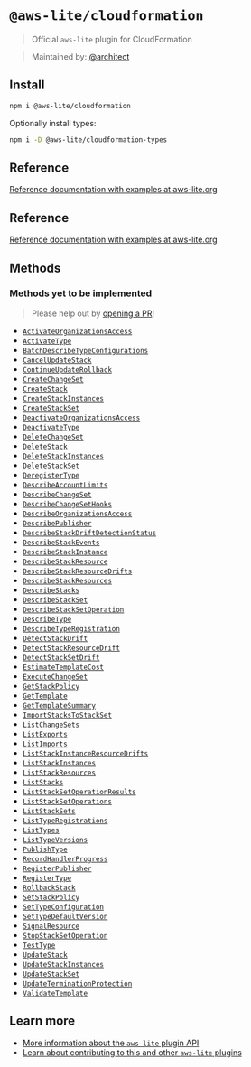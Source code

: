 # `@aws-lite/cloudformation`

> Official `aws-lite` plugin for CloudFormation

> Maintained by: [@architect](https://github.com/architect)


## Install

```sh
npm i @aws-lite/cloudformation
```

Optionally install types:

```sh
npm i -D @aws-lite/cloudformation-types
```


## Reference

[Reference documentation with examples at aws-lite.org](https://aws-lite.org/services/cloudformation)


## Reference

[Reference documentation with examples at aws-lite.org](https://aws-lite.org/services/cloudformation)


## Methods

<!-- ! Do not remove METHOD_DOCS_START / METHOD_DOCS_END ! -->
<!-- METHOD_DOCS_START -->



### Methods yet to be implemented

> Please help out by [opening a PR](https://github.com/architect/aws-lite#authoring-aws-lite-plugins)!

- [`ActivateOrganizationsAccess`](https://docs.aws.amazon.com/AWSCloudFormation/latest/APIReference/API_ActivateOrganizationsAccess.html)
- [`ActivateType`](https://docs.aws.amazon.com/AWSCloudFormation/latest/APIReference/API_ActivateType.html)
- [`BatchDescribeTypeConfigurations`](https://docs.aws.amazon.com/AWSCloudFormation/latest/APIReference/API_BatchDescribeTypeConfigurations.html)
- [`CancelUpdateStack`](https://docs.aws.amazon.com/AWSCloudFormation/latest/APIReference/API_CancelUpdateStack.html)
- [`ContinueUpdateRollback`](https://docs.aws.amazon.com/AWSCloudFormation/latest/APIReference/API_ContinueUpdateRollback.html)
- [`CreateChangeSet`](https://docs.aws.amazon.com/AWSCloudFormation/latest/APIReference/API_CreateChangeSet.html)
- [`CreateStack`](https://docs.aws.amazon.com/AWSCloudFormation/latest/APIReference/API_CreateStack.html)
- [`CreateStackInstances`](https://docs.aws.amazon.com/AWSCloudFormation/latest/APIReference/API_CreateStackInstances.html)
- [`CreateStackSet`](https://docs.aws.amazon.com/AWSCloudFormation/latest/APIReference/API_CreateStackSet.html)
- [`DeactivateOrganizationsAccess`](https://docs.aws.amazon.com/AWSCloudFormation/latest/APIReference/API_DeactivateOrganizationsAccess.html)
- [`DeactivateType`](https://docs.aws.amazon.com/AWSCloudFormation/latest/APIReference/API_DeactivateType.html)
- [`DeleteChangeSet`](https://docs.aws.amazon.com/AWSCloudFormation/latest/APIReference/API_DeleteChangeSet.html)
- [`DeleteStack`](https://docs.aws.amazon.com/AWSCloudFormation/latest/APIReference/API_DeleteStack.html)
- [`DeleteStackInstances`](https://docs.aws.amazon.com/AWSCloudFormation/latest/APIReference/API_DeleteStackInstances.html)
- [`DeleteStackSet`](https://docs.aws.amazon.com/AWSCloudFormation/latest/APIReference/API_DeleteStackSet.html)
- [`DeregisterType`](https://docs.aws.amazon.com/AWSCloudFormation/latest/APIReference/API_DeregisterType.html)
- [`DescribeAccountLimits`](https://docs.aws.amazon.com/AWSCloudFormation/latest/APIReference/API_DescribeAccountLimits.html)
- [`DescribeChangeSet`](https://docs.aws.amazon.com/AWSCloudFormation/latest/APIReference/API_DescribeChangeSet.html)
- [`DescribeChangeSetHooks`](https://docs.aws.amazon.com/AWSCloudFormation/latest/APIReference/API_DescribeChangeSetHooks.html)
- [`DescribeOrganizationsAccess`](https://docs.aws.amazon.com/AWSCloudFormation/latest/APIReference/API_DescribeOrganizationsAccess.html)
- [`DescribePublisher`](https://docs.aws.amazon.com/AWSCloudFormation/latest/APIReference/API_DescribePublisher.html)
- [`DescribeStackDriftDetectionStatus`](https://docs.aws.amazon.com/AWSCloudFormation/latest/APIReference/API_DescribeStackDriftDetectionStatus.html)
- [`DescribeStackEvents`](https://docs.aws.amazon.com/AWSCloudFormation/latest/APIReference/API_DescribeStackEvents.html)
- [`DescribeStackInstance`](https://docs.aws.amazon.com/AWSCloudFormation/latest/APIReference/API_DescribeStackInstance.html)
- [`DescribeStackResource`](https://docs.aws.amazon.com/AWSCloudFormation/latest/APIReference/API_DescribeStackResource.html)
- [`DescribeStackResourceDrifts`](https://docs.aws.amazon.com/AWSCloudFormation/latest/APIReference/API_DescribeStackResourceDrifts.html)
- [`DescribeStackResources`](https://docs.aws.amazon.com/AWSCloudFormation/latest/APIReference/API_DescribeStackResources.html)
- [`DescribeStacks`](https://docs.aws.amazon.com/AWSCloudFormation/latest/APIReference/API_DescribeStacks.html)
- [`DescribeStackSet`](https://docs.aws.amazon.com/AWSCloudFormation/latest/APIReference/API_DescribeStackSet.html)
- [`DescribeStackSetOperation`](https://docs.aws.amazon.com/AWSCloudFormation/latest/APIReference/API_DescribeStackSetOperation.html)
- [`DescribeType`](https://docs.aws.amazon.com/AWSCloudFormation/latest/APIReference/API_DescribeType.html)
- [`DescribeTypeRegistration`](https://docs.aws.amazon.com/AWSCloudFormation/latest/APIReference/API_DescribeTypeRegistration.html)
- [`DetectStackDrift`](https://docs.aws.amazon.com/AWSCloudFormation/latest/APIReference/API_DetectStackDrift.html)
- [`DetectStackResourceDrift`](https://docs.aws.amazon.com/AWSCloudFormation/latest/APIReference/API_DetectStackResourceDrift.html)
- [`DetectStackSetDrift`](https://docs.aws.amazon.com/AWSCloudFormation/latest/APIReference/API_DetectStackSetDrift.html)
- [`EstimateTemplateCost`](https://docs.aws.amazon.com/AWSCloudFormation/latest/APIReference/API_EstimateTemplateCost.html)
- [`ExecuteChangeSet`](https://docs.aws.amazon.com/AWSCloudFormation/latest/APIReference/API_ExecuteChangeSet.html)
- [`GetStackPolicy`](https://docs.aws.amazon.com/AWSCloudFormation/latest/APIReference/API_GetStackPolicy.html)
- [`GetTemplate`](https://docs.aws.amazon.com/AWSCloudFormation/latest/APIReference/API_GetTemplate.html)
- [`GetTemplateSummary`](https://docs.aws.amazon.com/AWSCloudFormation/latest/APIReference/API_GetTemplateSummary.html)
- [`ImportStacksToStackSet`](https://docs.aws.amazon.com/AWSCloudFormation/latest/APIReference/API_ImportStacksToStackSet.html)
- [`ListChangeSets`](https://docs.aws.amazon.com/AWSCloudFormation/latest/APIReference/API_ListChangeSets.html)
- [`ListExports`](https://docs.aws.amazon.com/AWSCloudFormation/latest/APIReference/API_ListExports.html)
- [`ListImports`](https://docs.aws.amazon.com/AWSCloudFormation/latest/APIReference/API_ListImports.html)
- [`ListStackInstanceResourceDrifts`](https://docs.aws.amazon.com/AWSCloudFormation/latest/APIReference/API_ListStackInstanceResourceDrifts.html)
- [`ListStackInstances`](https://docs.aws.amazon.com/AWSCloudFormation/latest/APIReference/API_ListStackInstances.html)
- [`ListStackResources`](https://docs.aws.amazon.com/AWSCloudFormation/latest/APIReference/API_ListStackResources.html)
- [`ListStacks`](https://docs.aws.amazon.com/AWSCloudFormation/latest/APIReference/API_ListStacks.html)
- [`ListStackSetOperationResults`](https://docs.aws.amazon.com/AWSCloudFormation/latest/APIReference/API_ListStackSetOperationResults.html)
- [`ListStackSetOperations`](https://docs.aws.amazon.com/AWSCloudFormation/latest/APIReference/API_ListStackSetOperations.html)
- [`ListStackSets`](https://docs.aws.amazon.com/AWSCloudFormation/latest/APIReference/API_ListStackSets.html)
- [`ListTypeRegistrations`](https://docs.aws.amazon.com/AWSCloudFormation/latest/APIReference/API_ListTypeRegistrations.html)
- [`ListTypes`](https://docs.aws.amazon.com/AWSCloudFormation/latest/APIReference/API_ListTypes.html)
- [`ListTypeVersions`](https://docs.aws.amazon.com/AWSCloudFormation/latest/APIReference/API_ListTypeVersions.html)
- [`PublishType`](https://docs.aws.amazon.com/AWSCloudFormation/latest/APIReference/API_PublishType.html)
- [`RecordHandlerProgress`](https://docs.aws.amazon.com/AWSCloudFormation/latest/APIReference/API_RecordHandlerProgress.html)
- [`RegisterPublisher`](https://docs.aws.amazon.com/AWSCloudFormation/latest/APIReference/API_RegisterPublisher.html)
- [`RegisterType`](https://docs.aws.amazon.com/AWSCloudFormation/latest/APIReference/API_RegisterType.html)
- [`RollbackStack`](https://docs.aws.amazon.com/AWSCloudFormation/latest/APIReference/API_RollbackStack.html)
- [`SetStackPolicy`](https://docs.aws.amazon.com/AWSCloudFormation/latest/APIReference/API_SetStackPolicy.html)
- [`SetTypeConfiguration`](https://docs.aws.amazon.com/AWSCloudFormation/latest/APIReference/API_SetTypeConfiguration.html)
- [`SetTypeDefaultVersion`](https://docs.aws.amazon.com/AWSCloudFormation/latest/APIReference/API_SetTypeDefaultVersion.html)
- [`SignalResource`](https://docs.aws.amazon.com/AWSCloudFormation/latest/APIReference/API_SignalResource.html)
- [`StopStackSetOperation`](https://docs.aws.amazon.com/AWSCloudFormation/latest/APIReference/API_StopStackSetOperation.html)
- [`TestType`](https://docs.aws.amazon.com/AWSCloudFormation/latest/APIReference/API_TestType.html)
- [`UpdateStack`](https://docs.aws.amazon.com/AWSCloudFormation/latest/APIReference/API_UpdateStack.html)
- [`UpdateStackInstances`](https://docs.aws.amazon.com/AWSCloudFormation/latest/APIReference/API_UpdateStackInstances.html)
- [`UpdateStackSet`](https://docs.aws.amazon.com/AWSCloudFormation/latest/APIReference/API_UpdateStackSet.html)
- [`UpdateTerminationProtection`](https://docs.aws.amazon.com/AWSCloudFormation/latest/APIReference/API_UpdateTerminationProtection.html)
- [`ValidateTemplate`](https://docs.aws.amazon.com/AWSCloudFormation/latest/APIReference/API_ValidateTemplate.html)
<!-- METHOD_DOCS_END -->


## Learn more

- [More information about the `aws-lite` plugin API](https://aws-lite.org/plugin-api)
- [Learn about contributing to this and other `aws-lite` plugins](https://aws-lite.org/contributing)
